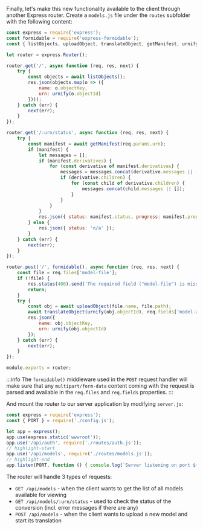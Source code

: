 Finally, let's make this new functionality available to the client through another
Express router. Create a `models.js` file under the `routes` subfolder with the following
content:

```js title="routes/models.js"
const express = require('express');
const formidable = require('express-formidable');
const { listObjects, uploadObject, translateObject, getManifest, urnify } = require('../services/forge.js');

let router = express.Router();

router.get('/', async function (req, res, next) {
    try {
        const objects = await listObjects();
        res.json(objects.map(o => ({
            name: o.objectKey,
            urn: urnify(o.objectId)
        })));
    } catch (err) {
        next(err);
    }
});

router.get('/:urn/status', async function (req, res, next) {
    try {
        const manifest = await getManifest(req.params.urn);
        if (manifest) {
            let messages = [];
            if (manifest.derivatives) {
                for (const derivative of manifest.derivatives) {
                    messages = messages.concat(derivative.messages || []);
                    if (derivative.children) {
                        for (const child of derivative.children) {
                            messages.concat(child.messages || []);
                        }
                    }
                }
            }
            res.json({ status: manifest.status, progress: manifest.progress, messages });
        } else {
            res.json({ status: 'n/a' });
        }
    } catch (err) {
        next(err);
    }
});

router.post('/', formidable(), async function (req, res, next) {
    const file = req.files['model-file'];
    if (!file) {
        res.status(400).send('The required field ("model-file") is missing.');
        return;
    }
    try {
        const obj = await uploadObject(file.name, file.path);
        await translateObject(urnify(obj.objectId), req.fields['model-zip-entrypoint']);
        res.json({
            name: obj.objectKey,
            urn: urnify(obj.objectId)
        });
    } catch (err) {
        next(err);
    }
});

module.exports = router;
```

:::info
The `formidable()` middleware used in the `POST` request handler will make sure that
any `multipart/form-data` content coming with the request is parsed and available
in the `req.files` and `req.fields` properties.
:::

And mount the router to our server application by modifying `server.js`:

```js title="server.js"
const express = require('express');
const { PORT } = require('./config.js');

let app = express();
app.use(express.static('wwwroot'));
app.use('/api/auth', require('./routes/auth.js'));
// highlight-start
app.use('/api/models', require('./routes/models.js'));
// highlight-end
app.listen(PORT, function () { console.log(`Server listening on port ${PORT}...`); });
```

The router will handle 3 types of requests:

- `GET /api/models` - when the client wants to get the list of all models available for viewing
- `GET /api/models/:urn/status` - used to check the status of the conversion (incl. error messages if there are any)
- `POST /api/models` - when the client wants to upload a new model and start its translation
